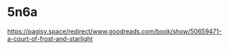 # 5n6a
https://pagisy.space/redirect/www.goodreads.com/book/show/50659471-a-court-of-frost-and-starlight
